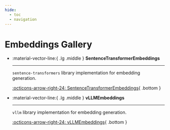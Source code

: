 ```yaml
---
hide:
  - toc
  - navigation
---
```

# Embeddings Gallery



<div class="grid cards" markdown>


-   :material-vector-line:{ .lg .middle } __SentenceTransformerEmbeddings__

    ---

    `sentence-transformers` library implementation for embedding generation.

    [:octicons-arrow-right-24: SentenceTransformerEmbeddings](sentencetransformerembeddings.md){ .bottom }

-   :material-vector-line:{ .lg .middle } __vLLMEmbeddings__

    ---

    `vllm` library implementation for embedding generation.

    [:octicons-arrow-right-24: vLLMEmbeddings](vllmembeddings.md){ .bottom }


</div>